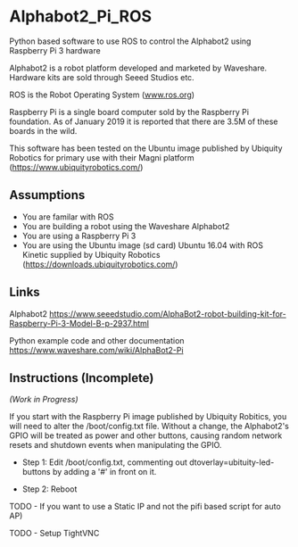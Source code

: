 # Alphabot2_Pi_ROS
Python based software to use ROS to control the Alphabot2 using Raspberry Pi 3 hardware

Alphabot2 is a robot platform developed and marketed by Waveshare.
Hardware kits are sold through Seeed Studios etc.

ROS is the Robot Operating System (www.ros.org)

Raspberry Pi is a single board computer sold by the Raspberry Pi foundation. As of January 2019 it is reported that there are 3.5M of these boards in the wild.

This software has been tested on the Ubuntu image published by Ubiquity Robotics for primary use with their Magni platform (https://www.ubiquityrobotics.com/)

## Assumptions
- You are familar with ROS
- You are building a robot using the Waveshare Alphabot2
- You are using a Raspberry Pi 3
- You are using the Ubuntu image (sd card) Ubuntu 16.04 with ROS Kinetic supplied by Ubiquity Robotics (https://downloads.ubiquityrobotics.com/)

## Links
Alphabot2
https://www.seeedstudio.com/AlphaBot2-robot-building-kit-for-Raspberry-Pi-3-Model-B-p-2937.html

Python example code and other documentation
https://www.waveshare.com/wiki/AlphaBot2-Pi

## Instructions (Incomplete)
*(Work in Progress)*

If you start with the Raspberry Pi image published by Ubiquity Robitics, you will need to alter the /boot/config.txt file. Without a change, the Alphabot2's GPIO will be treated as power and other buttons, causing random network resets and shutdown events when manipulating the GPIO.

- Step 1: Edit /boot/config.txt, commenting out dtoverlay=ubituity-led-buttons by adding a '#' in front on it.

- Step 2: Reboot



TODO - If you want to use a Static IP and not the pifi based script for auto AP)

TODO - Setup TightVNC


